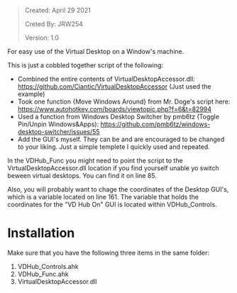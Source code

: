 > Created: April 29 2021
> 
> Creted By: JRW254
> 
> Version: 1.0

For easy use of the Virtual Desktop on a Window's machine. 

This is just a cobbled together script of the following:

* Combined the entire contents of VirtualDesktopAccessor.dll: https://github.com/Ciantic/VirtualDesktopAccessor (Just used the example)
* Took one function {Move Windows Around} from Mr. Doge's script here: https://www.autohotkey.com/boards/viewtopic.php?f=6&t=82994
* Used a function from Windows Desktop Switcher by pmb6tz (Toggle Pin/Unpin Windows&Apps): https://github.com/pmb6tz/windows-desktop-switcher/issues/55
* Add the GUI's myself. They can be and are encouraged to be changed to your liking. Just a simple templete I quickly used and repeated. 


In the VDHub_Func you might need to point the script to the VirtualDesktopAccessor.dll location if you find yourself unable yo switch beween virtual desktops. You can find it on line 85. 

Also, you will probably want to chage the coordinates of the Desktop GUI's, which is a variable located on line 161. The variable that holds the coordinates for the "VD Hub On" GUI is located within VDHub_Controls.


# Installation
Make sure that you have the following three items in the same folder:
1. VDHub_Controls.ahk
2. VDHub_Func.ahk
3. VirtualDesktopAccessor.dll
